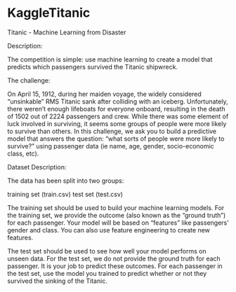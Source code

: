 # KaggleTitanic
Titanic - Machine Learning from Disaster

Description:

The competition is simple: use machine learning to create a model that predicts which passengers survived the Titanic shipwreck.


The challenge: 

On April 15, 1912, during her maiden voyage, the widely considered “unsinkable” RMS Titanic sank after colliding with an iceberg.
Unfortunately, there weren’t enough lifeboats for everyone onboard, resulting in the death of 1502 out of 2224 passengers and crew.
While there was some element of luck involved in surviving, it seems some groups of people were more likely to survive than others.
In this challenge, we ask you to build a predictive model that answers the question: “what sorts of people were more likely to survive?” using passenger data (ie name, age, gender, socio-economic class, etc).


Dataset Description:

The data has been split into two groups:

training set (train.csv)
test set (test.csv)

The training set should be used to build your machine learning models. For the training set, we provide the outcome (also known as the “ground truth”) for each passenger. Your model will be based on “features” like passengers’ gender and class. You can also use feature engineering to create new features.

The test set should be used to see how well your model performs on unseen data. For the test set, we do not provide the ground truth for each passenger. It is your job to predict these outcomes. For each passenger in the test set, use the model you trained to predict whether or not they survived the sinking of the Titanic.
